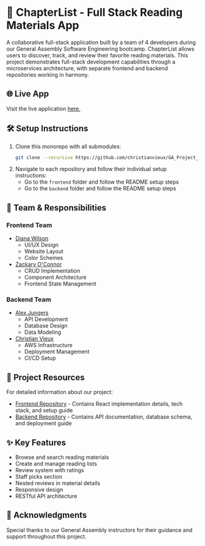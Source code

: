 # 🚀 ChapterList - Full Stack Reading Materials App
A collaborative full-stack application built by a team of 4 developers during our General Assembly Software Engineering bootcamp. ChapterList allows users to discover, track, and review their favorite reading materials. This project demonstrates full-stack development capabilities through a microservices architecture, with separate frontend and backend repositories working in harmony.
## 🌐 Live App
Visit the live application [here.](http://44.215.35.137:3004/)
## 🛠 Setup Instructions
1. Clone this monorepo with all submodules:
   ```bash
   git clone --recursive https://github.com/christianvieux/GA_Project_4_ChapertList.git
   ```
2. Navigate to each repository and follow their individual setup instructions:
   - Go to the ``frontend`` folder and follow the README setup steps
   - Go to the ``backend`` folder and follow the README setup steps
## 👥 Team & Responsibilities
### Frontend Team
- [Diana Wilson](https://github.com/DianaWilson1)
  - UI/UX Design
  - Website Layout
  - Color Schemes
- [Zackary O'Connor](https://github.com/zackaryoconnor)
  - CRUD Implementation
  - Component Architecture
  - Frontend State Management
### Backend Team
- [Alex Jungers](https://github.com/ajungers-ga)
  - API Development
  - Database Design
  - Data Modeling
- [Christian Vieux](https://github.com/christianvieux)
  - AWS Infrastructure
  - Deployment Management
  - CI/CD Setup
## 📂 Project Resources
For detailed information about our project:
- [Frontend Repository](https://github.com/zackaryoconnor/Front-End) - Contains React implementation details, tech stack, and setup guide
- [Backend Repository](https://github.com/ajungers-ga/unit-4-collaboration-project-BackEnd) - Contains API documentation, database schema, and deployment guide
## ✨ Key Features
- Browse and search reading materials
- Create and manage reading lists
- Review system with ratings
- Staff picks section
- Nested reviews in material details
- Responsive design
- RESTful API architecture
## 🙏 Acknowledgments
Special thanks to our General Assembly instructors for their guidance and support throughout this project.
